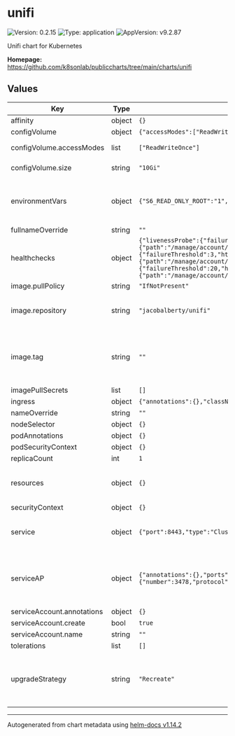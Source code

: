 # unifi

![Version: 0.2.15](https://img.shields.io/badge/Version-0.2.15-informational?style=flat-square) ![Type: application](https://img.shields.io/badge/Type-application-informational?style=flat-square) ![AppVersion: v9.2.87](https://img.shields.io/badge/AppVersion-v9.2.87-informational?style=flat-square)

Unifi chart for Kubernetes

**Homepage:** <https://github.com/k8sonlab/publiccharts/tree/main/charts/unifi>

## Values

| Key | Type | Default | Description |
|-----|------|---------|-------------|
| affinity | object | `{}` |  |
| configVolume | object | `{"accessModes":["ReadWriteOnce"],"size":"10Gi","storageClassName":""}` | configVolume |
| configVolume.accessModes | list | `["ReadWriteOnce"]` | Access mode for volumes |
| configVolume.size | string | `"10Gi"` | Size of volume |
| environmentVars | object | `{"S6_READ_ONLY_ROOT":"1","TZ":"UTC","UMASK":"2","UMASK_SET":"2"}` | deployment environment vars (key,value style) |
| fullnameOverride | string | `""` |  |
| healthchecks | object | `{"livenessProbe":{"failureThreshold":5,"httpGet":{"path":"/manage/account/login","port":8443,"scheme":"HTTPS"},"initialDelaySeconds":45,"periodSeconds":15,"successThreshold":1,"timeoutSeconds":2},"readinessProbe":{"failureThreshold":3,"httpGet":{"path":"/manage/account/login","port":8443,"scheme":"HTTPS"},"initialDelaySeconds":10,"periodSeconds":15,"successThreshold":1,"timeoutSeconds":2},"startupProbe":{"failureThreshold":20,"httpGet":{"path":"/manage/account/login","port":8443,"scheme":"HTTPS"},"initialDelaySeconds":45,"periodSeconds":5,"successThreshold":1,"timeoutSeconds":2}}` | Setup liveness probes for deployment |
| image.pullPolicy | string | `"IfNotPresent"` |  |
| image.repository | string | `"jacobalberty/unifi"` | set image: use the truecharts image |
| image.tag | string | `""` | Overrides the image tag whose default is the chart appVersion. |
| imagePullSecrets | list | `[]` |  |
| ingress | object | `{"annotations":{},"className":"","enabled":false,"hosts":[],"tls":[]}` | Ingress |
| nameOverride | string | `""` |  |
| nodeSelector | object | `{}` |  |
| podAnnotations | object | `{}` |  |
| podSecurityContext | object | `{}` |  |
| replicaCount | int | `1` |  |
| resources | object | `{}` | proposed resources set under this config |
| securityContext | object | `{}` |  |
| service | object | `{"port":8443,"type":"ClusterIP"}` | the main Service (used for ingress) |
| serviceAP | object | `{"annotations":{},"ports":{"controller":{"number":8080,"protocol":"TCP"},"discovery":{"number":10001,"protocol":"TCP"},"stun":{"number":3478,"protocol":"UDP"}},"type":"LoadBalancer"}` | Requires load balancer, to expose the Unifi stun and discovery |
| serviceAccount.annotations | object | `{}` |  |
| serviceAccount.create | bool | `true` |  |
| serviceAccount.name | string | `""` |  |
| tolerations | list | `[]` |  |
| upgradeStrategy | string | `"Recreate"` | Upgrade strategy set to recreate (no support for multiple pods) |

----------------------------------------------
Autogenerated from chart metadata using [helm-docs v1.14.2](https://github.com/norwoodj/helm-docs/releases/v1.14.2)

